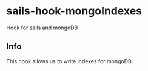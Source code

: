 # sails-hook-mongoIndexes
Hook for sails and mongoDB

## Info
This hook allows us to write indexes for mongoDB 

